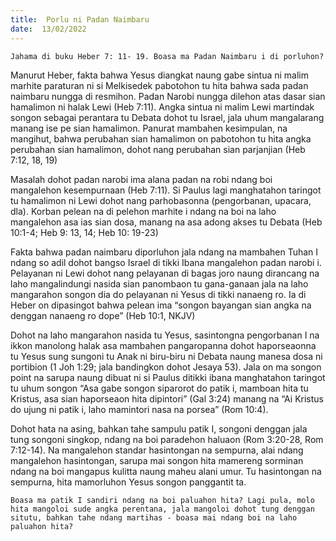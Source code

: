 ```yaml
---
title:  Porlu ni Padan Naimbaru
date:  13/02/2022
---
```


`Jahama di buku Heber 7: 11- 19. Boasa ma Padan Naimbaru i di porluhon?`

Manurut Heber, fakta bahwa Yesus diangkat naung gabe sintua ni malim marhite paraturan ni si Melkisedek pabotohon tu hita bahwa sada padan naimbaru nungga di resmihon. Padan Narobi nungga dilehon atas dasar sian hamalimon ni halak Lewi (Heb 7:11). Angka sintua ni malim Lewi martindak songon sebagai perantara tu Debata dohot tu Israel, jala uhum mangalarang manang ise pe sian hamalimon. Panurat mambahen kesimpulan, na mangihut, bahwa perubahan sian hamalimon on pabotohon tu hita angka perubahan sian hamalimon, dohot nang perubahan sian parjanjian (Heb 7:12, 18, 19)

Masalah dohot padan narobi ima alana padan na robi ndang boi mangalehon kesempurnaan (Heb 7:11). Si Paulus lagi manghatahon taringot tu hamalimon ni Lewi dohot nang parhobasonna (pengorbanan, upacara, dla). Korban pelean na di pelehon marhite i ndang na boi na laho mangalehon asa ias sian dosa, manang na asa adong akses tu Debata (Heb 10:1-4; Heb 9: 13, 14; Heb 10: 19-23)

Fakta bahwa padan naimbaru diporluhon jala ndang na mambahen Tuhan I ndang so adil dohot bangso Israel di tikki Ibana mangalehon padan narobi i. Pelayanan ni Lewi dohot nang pelayanan di bagas joro naung dirancang na laho mangalindungi nasida sian panombaon tu gana-ganaan jala na laho mangarahon songon dia do pelayanan ni Yesus di tikki nanaeng ro. Ia di Heber on dipasingot bahwa pelean ima “songon bayangan sian angka na denggan nanaeng ro dope” (Heb 10:1, NKJV)

Dohot na laho mangarahon nasida tu Yesus, sasintongna pengorbanan I na ikkon manolong halak asa mambahen pangaropanna dohot haporseaonna tu Yesus sung sungoni tu Anak ni biru-biru ni Debata naung manesa dosa ni portibion (1 Joh 1:29; jala bandingkon dohot Jesaya 53). Jala on ma songon point na sarupa naung dibuat ni si Paulus ditikki ibana manghatahon taringot tu uhum songon “Asa gabe songon siparorot do patik i, mamboan hita tu Kristus, asa sian haporseaon hita dipintori” (Gal 3:24) manang na “Ai Kristus do ujung ni patik i, laho mamintori nasa na porsea” (Rom 10:4).

Dohot hata na asing, bahkan tahe sampulu patik I, songoni denggan jala tung songoni singkop, ndang na boi paradehon haluaon (Rom 3:20-28, Rom 7:12-14). Na mangalehon standar hasintongan na sempurna, alai ndang mangalehon hasintongan, sarupa mai songon hita mamereng sorminan ndang na boi mangapus kulitta naung maheu alani umur. Tu hasintongan na sempurna, hita mamorluhon Yesus songon panggantit ta.

`Boasa ma patik I sandiri ndang na boi paluahon hita? Lagi pula, molo hita mangoloi sude angka perentana, jala mangoloi dohot tung denggan situtu, bahkan tahe ndang martihas - boasa mai ndang boi na laho paluahon hita?`
